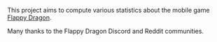 This project aims to compute various statistics about the mobile game [Flappy Dragon](https://www.coreventura.com/flappydragon).

Many thanks to the Flappy Dragon Discord and Reddit communities.
